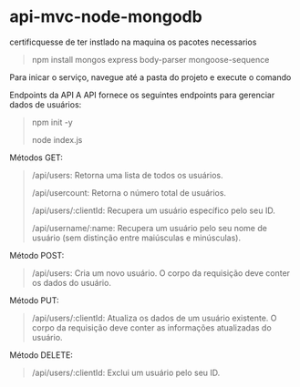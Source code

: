 # api-mvc-node-mongodb
certificquesse de ter instlado na maquina os pacotes necessarios
> npm install mongos express body-parser mongoose-sequence <p>

Para inicar o serviço, navegue até a pasta do projeto e execute o comando

Endpoints da API
A API fornece os seguintes endpoints para gerenciar dados de usuários:
> npm init -y <p>
> node index.js

Métodos GET:

 > /api/users: Retorna uma lista de todos os usuários.<p>
   /api/usercount: Retorna o número total de usuários. <p>
   /api/users/:clientId: Recupera um usuário específico pelo seu ID. <p>
   /api/username/:name: Recupera um usuário pelo seu nome de usuário (sem distinção entre maiúsculas e minúsculas).<p>

Método POST:

> /api/users: Cria um novo usuário. O corpo da requisição deve conter os dados do usuário.

Método PUT:

> /api/users/:clientId: Atualiza os dados de um usuário existente. O corpo da requisição deve conter as informações atualizadas do usuário.

Método DELETE:

> /api/users/:clientId: Exclui um usuário pelo seu ID.
